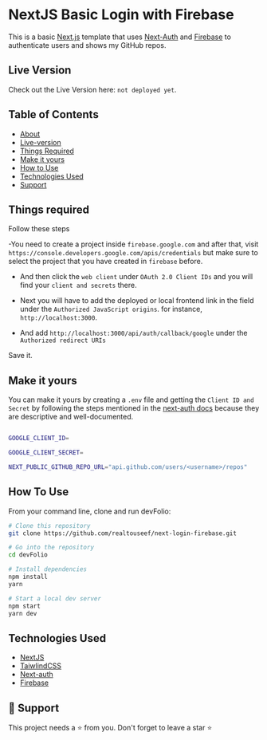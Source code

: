 # NextJS Basic Login with Firebase

This is a basic [Next.js](https://nextjs.org) template that uses [Next-Auth](https://next-auth.js.org) and [Firebase](https://firebase.google.com) to authenticate users and shows my GitHub repos.

## Live Version

Check out the Live Version here: `not deployed yet`.

## Table of Contents

- [About](#nextjs-basic-login-with-firebase)
- [Live-version](#live-version)
- [Things Required](#things-required)
- [Make it yours](#make-it-yours)
- [How to Use](#how-to-use)
- [Technologies Used](#technologies-used)
- [Support](#-support)

## Things required

Follow these steps

-You need to create a project inside `firebase.google.com` and after that, visit `https://console.developers.google.com/apis/credentials` but make sure to select the project that you have created in `firebase` before.

- And then click the `web client` under `OAuth 2.0 Client IDs` and you will find your `client and secrets` there.

- Next you will have to add the deployed or local frontend link in the field under the `Authorized JavaScript origins`. for instance, `http://localhost:3000`.

- And add `http://localhost:3000/api/auth/callback/google` under the `Authorized redirect URIs`

Save it.

## Make it yours

You can make it yours by creating a `.env` file and getting the `Client ID and Secret` by following the steps mentioned in the [next-auth docs](https://next-auth.js.org/providers/) because they are descriptive and well-documented.

```bash

GOOGLE_CLIENT_ID=

GOOGLE_CLIENT_SECRET=

NEXT_PUBLIC_GITHUB_REPO_URL="api.github.com/users/<username>/repos"

```

## How To Use

From your command line, clone and run devFolio:

```bash
# Clone this repository
git clone https://github.com/realtouseef/next-login-firebase.git

# Go into the repository
cd devFolio

# Install dependencies
npm install
yarn

# Start a local dev server
npm start
yarn dev
```

## Technologies Used

- [NextJS](https://nextjs.org/)
- [TaiwlindCSS](https://tailwindcss.com/)
- [Next-auth](https://www.next-auth.js.org)
- [Firebase](https://www.firebase.google.com)

## 🙏 Support

This project needs a ⭐️ from you. Don't forget to leave a star ⭐️
